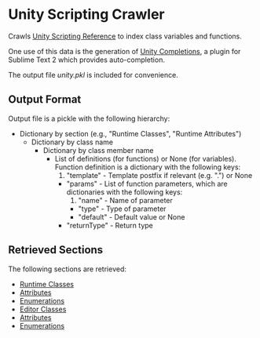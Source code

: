 # Unity Scripting Crawler

Crawls [Unity Scripting Reference](http://docs.unity3d.com/Documentation/ScriptReference/index.html)
to index class variables and functions.

One use of this data is the generation of [Unity Completions](https://github.com/oferei/sublime-unity-completions),
a plugin for Sublime Text 2 which provides auto-completion.

The output file _unity.pkl_ is included for convenience.

## Output Format

Output file is a pickle with the following hierarchy:

* Dictionary by section (e.g., "Runtime Classes", "Runtime Attributes")
	* Dictionary by class name
		* Dictionary by class member name
			* List of definitions (for functions) or None (for variables).  
			Function definition is a dictionary with the following keys:
				1. "template" - Template postfix if relevant (e.g. ".<T>") or None
				* "params" - List of function parameters, which are dictionaries with the following keys:
					1. "name" - Name of parameter
					* "type" - Type of parameter
					* "default" - Default value or None
				* "returnType" - Return type

## Retrieved Sections

The following sections are retrieved:

* [Runtime Classes](http://docs.unity3d.com/Documentation/ScriptReference/20_class_hierarchy.html)
 * [Attributes](http://docs.unity3d.com/Documentation/ScriptReference/20_class_hierarchy.Attributes.html)
 * [Enumerations](http://docs.unity3d.com/Documentation/ScriptReference/20_class_hierarchy.Enumerations.html)
* [Editor Classes](http://docs.unity3d.com/Documentation/ScriptReference/20_class_hierarchy.Editor_Classes.html)
 * [Attributes](http://docs.unity3d.com/Documentation/ScriptReference/20_class_hierarchy.Editor_Attributes.html)
 * [Enumerations](http://docs.unity3d.com/Documentation/ScriptReference/20_class_hierarchy.Editor_Enumerations.html)
